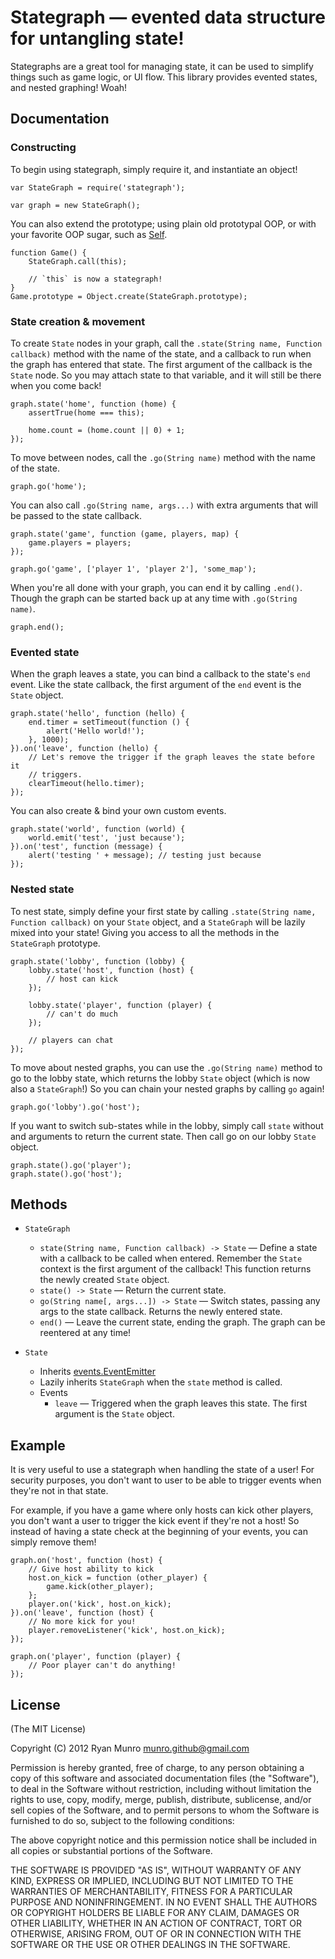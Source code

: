 # Stategraph — evented data structure for untangling state!

Stategraphs are a great tool for managing state, it can be used to simplify
things such as game logic, or UI flow.  This library provides evented states,
and nested graphing!  Woah!

## Documentation

### Constructing

To begin using stategraph, simply require it, and instantiate an object!

    var StateGraph = require('stategraph');

    var graph = new StateGraph();

You can also extend the prototype; using plain old prototypal OOP, or with your
favorite OOP sugar, such as [Self](https://github.com/munro/self).

    function Game() {
        StateGraph.call(this);

        // `this` is now a stategraph!
    }
    Game.prototype = Object.create(StateGraph.prototype);

### State creation & movement

To create `State` nodes in your graph, call the
`.state(String name, Function callback)` method with the name of the state, and
a callback to run when the graph has entered that state.  The first argument of
the callback is the `State` node.  So you may attach state to that variable, and
it will still be there when you come back!

    graph.state('home', function (home) {
        assertTrue(home === this);

        home.count = (home.count || 0) + 1;
    });

To move between nodes, call the `.go(String name)` method with the name of the
state.

    graph.go('home');

You can also call `.go(String name, args...)` with extra arguments that will be
passed to the state callback.

    graph.state('game', function (game, players, map) {
        game.players = players;
    });

    graph.go('game', ['player 1', 'player 2'], 'some_map');

When you're all done with your graph, you can end it by calling `.end()`.
Though the graph can be started back up at any time with `.go(String name)`.

    graph.end();

### Evented state

When the graph leaves a state, you can bind a callback to the state's `end`
event.  Like the state callback, the first argument of the `end` event is
the `State` object.

    graph.state('hello', function (hello) {
        end.timer = setTimeout(function () {
            alert('Hello world!');
        }, 1000);
    }).on('leave', function (hello) {
        // Let's remove the trigger if the graph leaves the state before it
        // triggers.
        clearTimeout(hello.timer);
    });

You can also create & bind your own custom events.

    graph.state('world', function (world) {
        world.emit('test', 'just because');
    }).on('test', function (message) {
        alert('testing ' + message); // testing just because
    });

### Nested state

To nest state, simply define your first state by calling
`.state(String name, Function callback)` on your `State` object, and a
`StateGraph` will be lazily mixed into your state!  Giving you access to all
the methods in the `StateGraph` prototype.

    graph.state('lobby', function (lobby) {
        lobby.state('host', function (host) {
            // host can kick
        });

        lobby.state('player', function (player) {
            // can't do much
        });

        // players can chat
    });

To move about nested graphs, you can use the `.go(String name)` method to go to
the lobby state, which returns the lobby `State` object (which is now also a
`StateGraph`!)  So you can chain your nested graphs by calling `go` again!

    graph.go('lobby').go('host');

If you want to switch sub-states while in the lobby, simply call `state` without
and arguments to return the current state.  Then call go on our lobby `State`
object.

    graph.state().go('player');
    graph.state().go('host');

## Methods

* `StateGraph`
    * `state(String name, Function callback) -> State` — Define a state with a callback
        to be called when entered.  Remember the `State` context is the first
        argument of the callback!  This function returns the newly created `State`
        object.
    * `state() -> State` — Return the current state.
    * `go(String name[, args...]) -> State` — Switch states, passing any args to the state
        callback.  Returns the newly entered state.
    * `end()` — Leave the current state, ending the graph.  The graph can be
        reentered at any time!

* `State`
    * Inherits [events.EventEmitter](http://nodejs.org/api/events.html#events_class_events_eventemitter)
    * Lazily inherits `StateGraph` when the `state` method is called.
    * Events 
        * `leave` — Triggered when the graph leaves this state.  The first argument
            is the `State` object.

## Example

It is very useful to use a stategraph when handling the state of a user!  For
security purposes, you don't want to user to be able to trigger events when
they're not in that state.

For example, if you have a game where only hosts can kick other players, you
don't want a user to trigger the kick event if they're not a host!  So instead
of having a state check at the beginning of your events, you can simply remove
them!

    graph.on('host', function (host) {
        // Give host ability to kick
        host.on_kick = function (other_player) {
            game.kick(other_player);
        };
        player.on('kick', host.on_kick);
    }).on('leave', function (host) {
        // No more kick for you!
        player.removeListener('kick', host.on_kick);
    });

    graph.on('player', function (player) {
        // Poor player can't do anything!
    });

## License

(The MIT License)

Copyright (C) 2012 Ryan Munro <munro.github@gmail.com>

Permission is hereby granted, free of charge, to any person obtaining a copy of
this software and associated documentation files (the "Software"), to deal in
the Software without restriction, including without limitation the rights to
use, copy, modify, merge, publish, distribute, sublicense, and/or sell copies
of the Software, and to permit persons to whom the Software is furnished to do
so, subject to the following conditions:

The above copyright notice and this permission notice shall be included in all
copies or substantial portions of the Software.

THE SOFTWARE IS PROVIDED "AS IS", WITHOUT WARRANTY OF ANY KIND, EXPRESS OR
IMPLIED, INCLUDING BUT NOT LIMITED TO THE WARRANTIES OF MERCHANTABILITY,
FITNESS FOR A PARTICULAR PURPOSE AND NONINFRINGEMENT. IN NO EVENT SHALL THE
AUTHORS OR COPYRIGHT HOLDERS BE LIABLE FOR ANY CLAIM, DAMAGES OR OTHER
LIABILITY, WHETHER IN AN ACTION OF CONTRACT, TORT OR OTHERWISE, ARISING FROM,
OUT OF OR IN CONNECTION WITH THE SOFTWARE OR THE USE OR OTHER DEALINGS IN THE
SOFTWARE.
